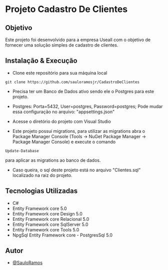 
# Projeto Cadastro De Clientes

## Objetivo
Este projeto foi desenvolvido para a empresa Useall com o objetivo de fornecer uma solução simples de cadastro de clientes.



## Instalação & Execução

- Clone este repositório para sua máquina local
```
git clone https://github.com/sauloramosjr/CadastroDeClientes
```
- Precisa ter um Banco de Dados ativo sendo ele o Postgres para este projeto.
- Postgres: Porta=5432, User=postgres, Password=postgres;  Pode mudar essa configuração no arquivo: "appsettings.json"

- Acesse o diretório do projeto com Visual Studio
- Este projeto possui migrations, para utilizar as migrations abra o Package Manager Console (Tools -> NuGet Package Manager -> Package Manager Console) e execute o comando
 ```
 Update-Database
 ```
 para aplicar as migrations ao banco de dados.
 
 - Caso queira, o sql deste projeto está no arquivo "Clientes.sql" localizado na raiz do projeto.
 
## Tecnologias Utilizadas

- C#
- Entity Framework core 5.0
- Entity Framework core Design 5.0
- Entity Framework core Relacional 5.0
- Entity Framework core SqlServer 5.0
- Entity Framework core Tools 5.0
- NpgSql Entity Framework core - PostgresSql 5.0

## Autor

- [@SauloRamos](https://www.github.com/sauloramosjr)


